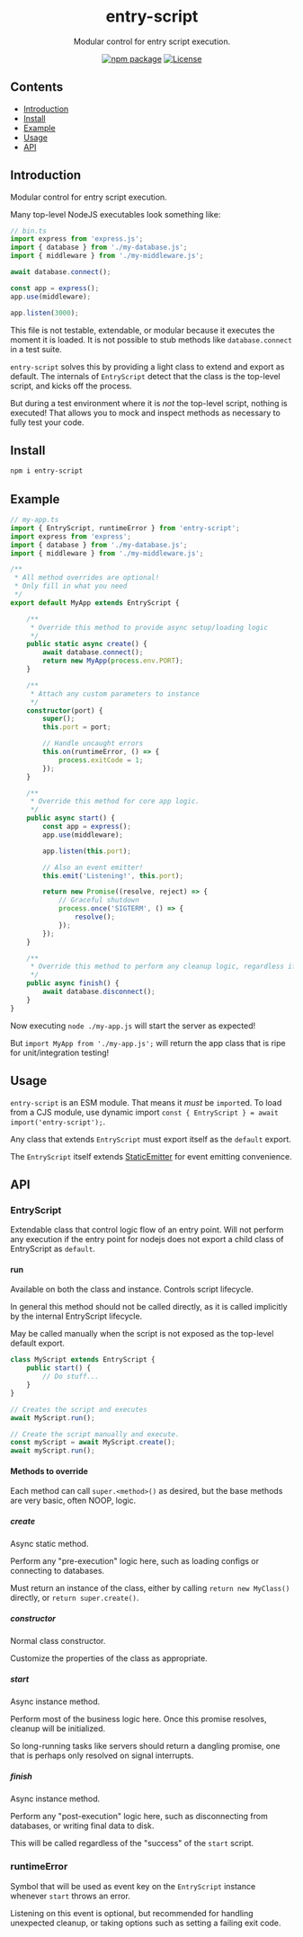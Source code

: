 <div style="text-align:center">

# entry-script
Modular control for entry script execution.

[![npm package](https://badge.fury.io/js/entry-script.svg)](https://www.npmjs.com/package/entry-script)
[![License](https://img.shields.io/npm/l/entry-script.svg)](https://github.com/JacobLey/leyman/blob/main/tools/entry-script/LICENSE)

</div>

## Contents
- [Introduction](#introduction)
- [Install](#install)
- [Example](#example)
- [Usage](#usage)
- [API](#api)

## Introduction

Modular control for entry script execution.

Many top-level NodeJS executables look something like:

```ts
// bin.ts
import express from 'express.js';
import { database } from './my-database.js';
import { middleware } from './my-middleware.js';

await database.connect();

const app = express();
app.use(middleware);

app.listen(3000);
```

This file is not testable, extendable, or modular because it executes the moment it is loaded. It is not possible to stub methods like `database.connect` in a test suite.

`entry-script` solves this by providing a light class to extend and export as default. The internals of `EntryScript` detect that the class is the top-level script, and kicks off the process.

But during a test environment where it is _not_ the top-level script, nothing is executed! That allows you to mock and inspect methods as necessary to fully test your code.

## Install

```sh
npm i entry-script
```

## Example

```ts
// my-app.ts
import { EntryScript, runtimeError } from 'entry-script';
import express from 'express';
import { database } from './my-database.js';
import { middleware } from './my-middleware.js';

/**
 * All method overrides are optional!
 * Only fill in what you need
 */
export default MyApp extends EntryScript {

    /**
     * Override this method to provide async setup/loading logic
     */
    public static async create() {
        await database.connect();
        return new MyApp(process.env.PORT);
    }

    /**
     * Attach any custom parameters to instance
     */
    constructor(port) {
        super();
        this.port = port;

        // Handle uncaught errors
        this.on(runtimeError, () => {
            process.exitCode = 1;
        });
    }

    /**
     * Override this method for core app logic.
     */
    public async start() {
        const app = express();
        app.use(middleware);

        app.listen(this.port);

        // Also an event emitter!
        this.emit('Listening!', this.port);

        return new Promise((resolve, reject) => {
            // Graceful shutdown
            process.once('SIGTERM', () => {
                resolve();
            });
        });
    }

    /**
     * Override this method to perform any cleanup logic, regardless if `start` threw an error.
     */
    public async finish() {
        await database.disconnect();
    }
}
```

Now executing `node ./my-app.js` will start the server as expected!

But `import MyApp from './my-app.js';` will return the app class that is ripe for unit/integration testing!

## Usage

`entry-script` is an ESM module. That means it _must_ be `import`ed. To load from a CJS module, use dynamic import `const { EntryScript } = await import('entry-script');`.

Any class that extends `EntryScript` must export itself as the `default` export.

The `EntryScript` itself extends [StaticEmitter](https://www.npmjs.com/package/static-emitter) for event emitting convenience.

## API

### EntryScript

Extendable class that control logic flow of an entry point. Will not perform any execution if the entry point for nodejs does not export a child class of EntryScript as `default`.

#### run

Available on both the class and instance. Controls script lifecycle.

In general this method should not be called directly, as it is called implicitly by the internal EntryScript lifecycle.

May be called manually when the script is not exposed as the top-level default export.

```ts
class MyScript extends EntryScript {
    public start() {
        // Do stuff...
    }
}

// Creates the script and executes
await MyScript.run();

// Create the script manually and execute.
const myScript = await MyScript.create();
await myScript.run();
```

#### Methods to override

Each method can call `super.<method>()` as desired, but the base methods are very basic, often NOOP, logic.

##### create

Async static method.

Perform any "pre-execution" logic here, such as loading configs or connecting to databases.

Must return an instance of the class, either by calling `return new MyClass()` directly, or `return super.create()`.

##### constructor

Normal class constructor.

Customize the properties of the class as appropriate.

##### start

Async instance method.

Perform most of the business logic here. Once this promise resolves, cleanup will be initialized.

So long-running tasks like servers should return a dangling promise, one that is perhaps only resolved on signal interrupts.

##### finish

Async instance method.

Perform any "post-execution" logic here, such as disconnecting from databases, or writing final data to disk.

This will be called regardless of the "success" of the `start` script.

### runtimeError

Symbol that will be used as event key on the `EntryScript` instance whenever `start` throws an error.

Listening on this event is optional, but recommended for handling unexpected cleanup, or taking options such as setting a failing exit code.
